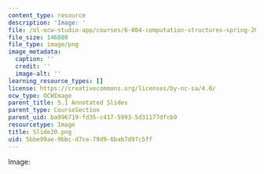 ```yaml
---
content_type: resource
description: 'Image: '
file: /ol-ocw-studio-app/courses/6-004-computation-structures-spring-2017/5bbe99ae9bbcd7ce79d96bab7d97c5ff_Slide20.png
file_size: 146080
file_type: image/png
image_metadata:
  caption: ''
  credit: ''
  image-alt: ''
learning_resource_types: []
license: https://creativecommons.org/licenses/by-nc-sa/4.0/
ocw_type: OCWImage
parent_title: 5.1 Annotated Slides
parent_type: CourseSection
parent_uid: ba996719-fd35-c417-5993-5d31177dfcb9
resourcetype: Image
title: Slide20.png
uid: 5bbe99ae-9bbc-d7ce-79d9-6bab7d97c5ff
---
```

Image: 